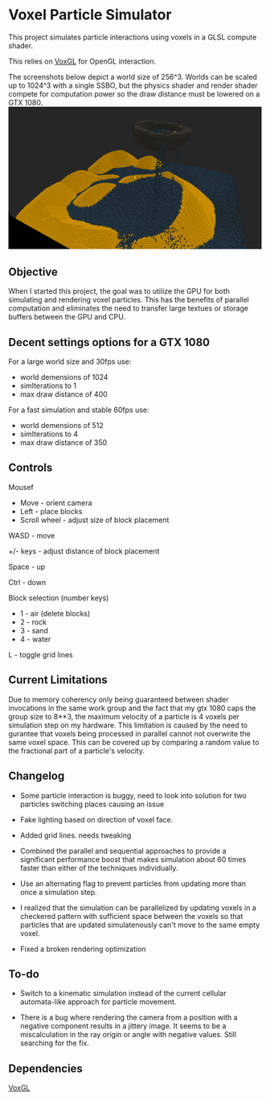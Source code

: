 # Voxel Particle Simulator
This project simulates particle interactions using voxels in a GLSL compute shader.

This relies on [VoxGL](https://github.com/jfriedson/voxgl) for OpenGL interaction.

The screenshots below depict a world size of 256^3. Worlds can be scaled up to 1024^3 with a single SSBO, but the physics shader and render shader compete for computation power so the draw distance must be lowered on a GTX 1080.
![Screenshot of waterfall](screenshots/waterfall.png?raw=true)


## Objective
When I started this project, the goal was to utilize the GPU for both simulating and rendering voxel particles. This has the benefits of parallel computation and eliminates the need to transfer large textues or storage buffers between the GPU and CPU.


## Decent settings options for a GTX 1080
For a large world size and 30fps use:
- world demensions of 1024
- simIterations to 1
- max draw distance of 400

For a fast simulation and stable 60fps use:
- world demensions of 512
- simIterations to 4
- max draw distance of 350


## Controls
Mousef
- Move - orient camera
- Left - place blocks
- Scroll wheel - adjust size of block placement

WASD - move

+/- keys - adjust distance of block placement

Space - up

Ctrl - down

Block selection (number keys)
- 1 - air (delete blocks)
- 2 - rock
- 3 - sand
- 4 - water

L - toggle grid lines


## Current Limitations
Due to memory coherency only being guaranteed between shader invocations in the same work group and the fact that my gtx 1080 caps the group size to 8**3, the maximum velocity of a particle is 4 voxels per simulation step on my hardware.  This limitation is caused by the need to gurantee that voxels being processed in parallel cannot not overwrite the same voxel space. This can be covered up by comparing a random value to the fractional part of a particle's velocity.


## Changelog
- Some particle interaction is buggy, need to look into solution for two particles switching places causing an issue 

- Fake lighting based on direction of voxel face.

- Added grid lines. needs tweaking

- Combined the parallel and sequential approaches to provide a significant performance boost that makes simulation about 60 times faster than either of the techniques individually.

- Use an alternating flag to prevent particles from updating more than once a simulation step.

- I realized that the simulation can be parallelized by updating voxels in a checkered pattern with sufficient space between the voxels so that particles that are updated simulatenously can't move to the same empty voxel.

- Fixed a broken rendering optimization


## To-do
- Switch to a kinematic simulation instead of the current cellular automata-like approach for particle movement.

- There is a bug where rendering the camera from a position with a negative component results in a jittery image. It seems to be a miscalculation in the ray origin or angle with negative values. Still searching for the fix.


## Dependencies
[VoxGL](https://github.com/jfriedson/voxgl)
